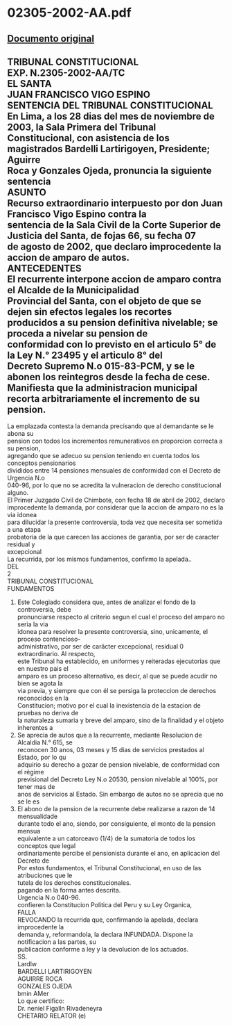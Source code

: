 
02305-2002-AA.pdf
=================
  
[Documento original](https://tc.gob.pe/jurisprudencia/2003/02305-2002-AA.pdf)  
---  
TRIBUNAL CONSTITUCIONAL  
EXP. N.2305-2002-AA/TC  
EL SANTA  
JUAN FRANCISCO VIGO ESPINO  
SENTENCIA DEL TRIBUNAL CONSTITUCIONAL  
En Lima, a los 28 dias del mes de noviembre de 2003, la Sala Primera del Tribunal  
Constitucional, con asistencia de los magistrados Bardelli Lartirigoyen, Presidente; Aguirre  
Roca y Gonzales Ojeda, pronuncia la siguiente sentencia  
ASUNTO  
Recurso extraordinario interpuesto por don Juan Francisco Vigo Espino contra la  
sentencia de la Sala Civil de la Corte Superior de Justicia del Santa, de fojas 66, su fecha 07  
de agosto de 2002, que declaro improcedente la accion de amparo de autos.  
ANTECEDENTES  
El recurrente interpone accion de amparo contra el Alcalde de la Municipalidad  
Provincial del Santa, con el objeto de que se dejen sin efectos legales los recortes  
producidos a su pension definitiva nivelable; se proceda a nivelar su pension de  
conformidad con lo previsto en el articulo 5° de la Ley N.° 23495 y el articulo 8° del  
Decreto Supremo N.o 015-83-PCM, y se le abonen los reintegros desde la fecha de cese.  
Manifiesta que la administracion municipal recorta arbitrariamente el incremento de su  
pension.  
-  
La emplazada contesta la demanda precisando que al demandante se le abona su  
pension con todos los incrementos remunerativos en proporcion correcta a su pension,  
agregando que se adecuo su pension teniendo en cuenta todos los conceptos pensionarios  
divididos entre 14 pensiones mensuales de conformidad con el Decreto de Urgencia N.o  
040-96, por lo que no se acredita la vulneracion de derecho constitucional alguno.  
El Primer Juzgado Civil de Chimbote, con fecha 18 de abril de 2002, declaro  
improcedente la demanda, por considerar que la accion de amparo no es la via idonea  
para dilucidar la presente controversia, toda vez que necesita ser sometida a una etapa  
probatoria de la que carecen las acciones de garantia, por ser de caracter residual y  
excepcional  
La recurrida, por los mismos fundamentos, confirmo la apelada..  
DEL  
2  
TRIBUNAL CONSTITUCIONAL  
FUNDAMENTOS  
1. Este Colegiado considera que, antes de analizar el fondo de la controversia, debe  
pronunciarse respecto al criterio segun el cual el proceso del amparo no seria la via  
idonea para resolver la presente controversia, sino, unicamente, el proceso contencioso-  
administrativo, por ser de carâcter excepcional, residual 0 extraordinario. Al respecto,  
este Tribunal ha establecido, en uniformes y reiteradas ejecutorias que en nuestro pais el  
amparo es un proceso alternativo, es decir, al que se puede acudir no bien se agota la  
via previa, y siempre que con él se persiga la proteccion de derechos reconocidos en la  
Constitucion; motivo por el cual la inexistencia de la estacion de pruebas no deriva de  
la naturaleza sumaria y breve del amparo, sino de la finalidad y el objeto inherentes a  
2. Se aprecia de autos que a la recurrente, mediante Resolucion de Alcaldia N.° 615, se  
reconocen 30 anos, 03 meses y 15 dias de servicios prestados al Estado, por lo qu  
adquirio su derecho a gozar de pension nivelable, de conformidad con el régime  
previsional del Decreto Ley N.o 20530, pension nivelable al 100%, por tener mas de  
anos de servicios al Estado. Sin embargo de autos no se aprecia que no se le es  
3. El abono de la pension de la recurrente debe realizarse a razon de 14 mensualidade  
durante todo el ano, siendo, por consiguiente, el monto de la pension mensua  
equivalente a un catorceavo (1/4) de la sumatoria de todos los conceptos que legal  
ordinariamente percibe el pensionista durante el ano, en aplicacion del Decreto de  
Por estos fundamentos, el Tribunal Constitucional, en uso de las atribuciones que le  
tutela de los derechos constitucionales.  
pagando en la forma antes descrita.  
Urgencia N.o 040-96.  
confieren la Constitucion Politica del Peru y su Ley Organica,  
FALLA  
REVOCANDO la recurrida que, confirmando la apelada, declara improcedente la  
demanda y, reformandola, la declara INFUNDADA. Dispone la notificacion a las partes, su  
publicacion conforme a ley y la devolucion de los actuados.  
SS.  
Lardlw  
BARDELLI LARTIRIGOYEN  
AGUIRRE ROCA  
GONZALES OJEDA  
bmin AMer  
Lo que certifico:  
Dr. neniel Figalln Rivadeneyra  
CHETARIO RELATOR (e)